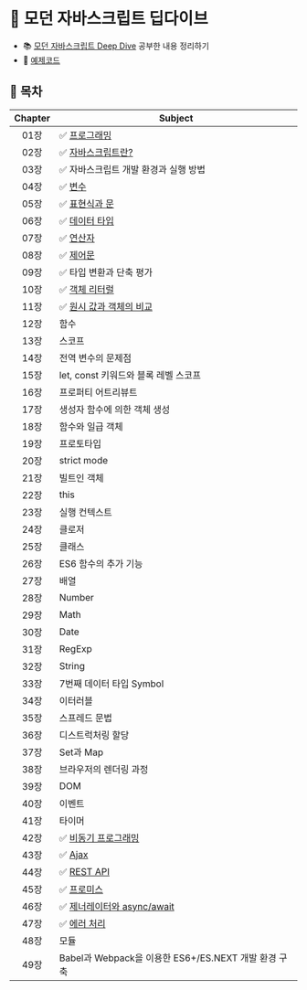 # 📝 모던 자바스크립트 딥다이브
- 📚 [모던 자바스크립트 Deep Dive](https://www.aladin.co.kr/shop/wproduct.aspx?ItemId=251552545&start=slayer) 공부한 내용 정리하기
- 📒 [예제코드](https://github.com/wikibook/mjs)


## 📌 목차
|**Chapter**|**Subject**|
|:--:|--|
|01장|✅ [프로그래밍](https://github.com/xoxojw/modern-js-deep-dive/tree/main/chapters/01장_프로그래밍.md)|
|02장|✅ [자바스크립트란?](https://github.com/xoxojw/modern-js-deep-dive/tree/main/chapters/02장_자바스크립트란.md)|
|03장|✅ 자바스크립트 개발 환경과 실행 방법|
|04장|✅ [변수](https://github.com/xoxojw/modern-js-deep-dive/tree/main/chapters/04장_변수.md)|
|05장|✅ [표현식과 문](https://github.com/xoxojw/modern-js-deep-dive/tree/main/chapters/05장_표현식과_문.md)|
|06장|✅ [데이터 타입](https://github.com/xoxojw/modern-js-deep-dive/tree/main/chapters/06장_데이터_타입.md)|
|07장|✅ [연산자](https://github.com/xoxojw/modern-js-deep-dive/tree/main/chapters/07장_연산자.md)|
|08장|✅ [제어문](https://github.com/xoxojw/modern-js-deep-dive/tree/main/chapters/08장_제어문.md)|
|09장|✅ 타입 변환과 단축 평가|
|10장|✅ [객체 리터럴](https://github.com/xoxojw/modern-js-deep-dive/tree/main/chapters/10장_객체_리터럴.md)|
|11장|✅ [원시 값과 객체의 비교](https://github.com/xoxojw/modern-js-deep-dive/tree/main/chapters/11장_원시_값과_객체의_비교.md)|
|12장|함수|
|13장|스코프|
|14장|전역 변수의 문제점|
|15장|let, const 키워드와 블록 레벨 스코프|
|16장|프로퍼티 어트리뷰트|
|17장|생성자 함수에 의한 객체 생성|
|18장|함수와 일급 객체|
|19장|프로토타입|
|20장|strict mode|
|21장|빌트인 객체|
|22장|this|
|23장|실행 컨텍스트|
|24장|클로저|
|25장|클래스|
|26장|ES6 함수의 추가 기능|
|27장|배열|
|28장|Number|
|29장|Math|
|30장|Date|
|31장|RegExp|
|32장|String|
|33장|7번째 데이터 타입 Symbol|
|34장|이터러블|
|35장|스프레드 문법|
|36장|디스트럭처링 할당|
|37장|Set과 Map|
|38장|브라우저의 렌더링 과정|
|39장|DOM|
|40장|이벤트|
|41장|타이머|
|42장|✅ [비동기 프로그래밍](https://github.com/xoxojw/modern-js-deep-dive/tree/main/chapters/42장_비동기_프로그래밍.md)|
|43장|✅ [Ajax](https://github.com/xoxojw/modern-js-deep-dive/blob/main/chapters/43장_Ajax.md)|
|44장|✅ [REST API](https://github.com/xoxojw/modern-js-deep-dive/blob/main/chapters/44장_REST_API.md)|
|45장|✅ [프로미스](https://github.com/xoxojw/modern-js-deep-dive/blob/main/chapters/45장_프로미스.md)|
|46장|✅ [제너레이터와 async/await](https://github.com/xoxojw/modern-js-deep-dive/blob/main/chapters/46장_제너레이터와_async_await.md)|
|47장|✅ [에러 처리](https://github.com/xoxojw/modern-js-deep-dive/blob/main/chapters/47장_에러_처리.md)|
|48장|모듈|
|49장|Babel과 Webpack을 이용한 ES6+/ES.NEXT 개발 환경 구축|